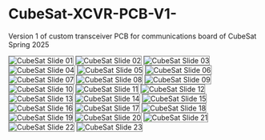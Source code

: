 # CubeSat-XCVR-PCB-V1-
Version 1 of custom transceiver PCB for communications board of CubeSat Spring 2025

<!-- Slide 01 -->
<img src="slides/CubeSat Comms PCB PPT - Spring 2025-01.png" alt="CubeSat Slide 01" style="border: 1px solid grey;" />

<!-- Slide 02 -->
<img src="slides/CubeSat Comms PCB PPT - Spring 2025-02.png" alt="CubeSat Slide 02" style="border: 1px solid grey;" />

<!-- Slide 03 -->
<img src="slides/CubeSat Comms PCB PPT - Spring 2025-03.png" alt="CubeSat Slide 03" style="border: 1px solid grey;" />

<!-- Slide 04 -->
<img src="slides/CubeSat Comms PCB PPT - Spring 2025-04.png" alt="CubeSat Slide 04" style="border: 1px solid grey;" />

<!-- Slide 05 -->
<img src="slides/CubeSat Comms PCB PPT - Spring 2025-05.png" alt="CubeSat Slide 05" style="border: 1px solid grey;" />

<!-- Slide 06 -->
<img src="slides/CubeSat Comms PCB PPT - Spring 2025-06.png" alt="CubeSat Slide 06" style="border: 1px solid grey;" />

<!-- Slide 07 -->
<img src="slides/CubeSat Comms PCB PPT - Spring 2025-07.png" alt="CubeSat Slide 07" style="border: 1px solid grey;" />

<!-- Slide 08 -->
<img src="slides/CubeSat Comms PCB PPT - Spring 2025-08.png" alt="CubeSat Slide 08" style="border: 1px solid grey;" />

<!-- Slide 09 -->
<img src="slides/CubeSat Comms PCB PPT - Spring 2025-09.png" alt="CubeSat Slide 09" style="border: 1px solid grey;" />

<!-- Slide 10 -->
<img src="slides/CubeSat Comms PCB PPT - Spring 2025-10.png" alt="CubeSat Slide 10" style="border: 1px solid grey;" />

<!-- Slide 11 -->
<img src="slides/CubeSat Comms PCB PPT - Spring 2025-11.png" alt="CubeSat Slide 11" style="border: 1px solid grey;" />

<!-- Slide 12 -->
<img src="slides/CubeSat Comms PCB PPT - Spring 2025-12.png" alt="CubeSat Slide 12" style="border: 1px solid grey;" />

<!-- Slide 13 -->
<img src="slides/CubeSat Comms PCB PPT - Spring 2025-13.png" alt="CubeSat Slide 13" style="border: 1px solid grey;" />

<!-- Slide 14 -->
<img src="slides/CubeSat Comms PCB PPT - Spring 2025-14.png" alt="CubeSat Slide 14" style="border: 1px solid grey;" />

<!-- Slide 15 -->
<img src="slides/CubeSat Comms PCB PPT - Spring 2025-15.png" alt="CubeSat Slide 15" style="border: 1px solid grey;" />

<!-- Slide 16 -->
<img src="slides/CubeSat Comms PCB PPT - Spring 2025-16.png" alt="CubeSat Slide 16" style="border: 1px solid grey;" />

<!-- Slide 17 -->
<img src="slides/CubeSat Comms PCB PPT - Spring 2025-17.png" alt="CubeSat Slide 17" style="border: 1px solid grey;" />

<!-- Slide 18 -->
<img src="slides/CubeSat Comms PCB PPT - Spring 2025-18.png" alt="CubeSat Slide 18" style="border: 1px solid grey;" />

<!-- Slide 19 -->
<img src="slides/CubeSat Comms PCB PPT - Spring 2025-19.png" alt="CubeSat Slide 19" style="border: 1px solid grey;" />

<!-- Slide 20 -->
<img src="slides/CubeSat Comms PCB PPT - Spring 2025-20.png" alt="CubeSat Slide 20" style="border: 1px solid grey;" />

<!-- Slide 21 -->
<img src="slides/CubeSat Comms PCB PPT - Spring 2025-21.png" alt="CubeSat Slide 21" style="border: 1px solid grey;" />

<!-- Slide 22 -->
<img src="slides/CubeSat Comms PCB PPT - Spring 2025-22.png" alt="CubeSat Slide 22" style="border: 1px solid grey;" />

<!-- Slide 23 -->
<img src="slides/CubeSat Comms PCB PPT - Spring 2025-23.png" alt="CubeSat Slide 23" style="border: 1px solid grey;" />
